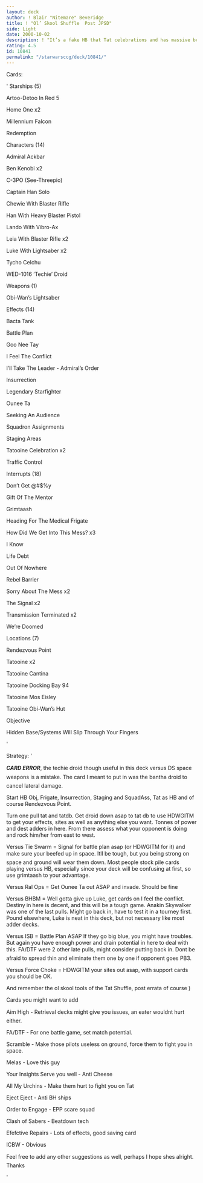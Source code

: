 ```yaml
---
layout: deck
author: ! Blair "Nitemare" Beveridge
title: ! "Ol’ Skool Shuffle  Post JPSD"
side: Light
date: 2000-10-02
description: ! "It’s a fake HB that Tat celebrations and has massive beating potential"
rating: 4.5
id: 10841
permalink: "/starwarsccg/deck/10841/"
---
```

Cards: 

' 
Starships (5)

Artoo-Detoo In Red 5 

Home One  x2

Millennium Falcon 

Redemption 


Characters (14)

Admiral Ackbar 

Ben Kenobi  x2

C-3PO (See-Threepio) 

Captain Han Solo 

Chewie With Blaster Rifle 

Han With Heavy Blaster Pistol 

Lando With Vibro-Ax 

Leia With Blaster Rifle  x2

Luke With Lightsaber  x2

Tycho Celchu 

WED-1016 ’Techie’ Droid 


Weapons (1)

Obi-Wan’s Lightsaber 


Effects (14)

Bacta Tank 

Battle Plan 

Goo Nee Tay 

I Feel The Conflict 

I’ll Take The Leader - Admiral’s Order 

Insurrection 

Legendary Starfighter 

Ounee Ta 

Seeking An Audience 

Squadron Assignments 

Staging Areas 

Tatooine Celebration  x2

Traffic Control 


Interrupts (18)

Don’t Get @#$%y 

Gift Of The Mentor 

Grimtaash 

Heading For The Medical Frigate 

How Did We Get Into This Mess?  x3

I Know 

Life Debt 

Out Of Nowhere 

Rebel Barrier 

Sorry About The Mess  x2

The Signal  x2

Transmission Terminated  x2

We’re Doomed 


Locations (7)

Rendezvous Point 

Tatooine  x2

Tatooine Cantina 

Tatooine Docking Bay 94 

Tatooine Mos Eisley 

Tatooine Obi-Wan’s Hut 


Objective

Hidden Base/Systems Will Slip Through Your Fingers 

'

Strategy: '

***CARD ERROR***, the techie droid though useful in this deck versus DS space weapons is a mistake. The card I meant to put in was the bantha droid to cancel lateral damage.


Start HB Obj, Frigate, Insurrection, Staging and SquadAss, Tat as HB and of course Rendezvous Point.


Turn one pull tat and tatdb.  Get droid down asap to tat db to use HDWGITM to get your effects, sites as well as anything else you want.  Tonnes of power and dest adders in here.  From there assess what your opponent is doing and rock him/her from east to west.


Versus Tie Swarm = Signal for battle plan asap (or HDWGITM for it) and make sure your beefed up in space.  Itll be tough, but you being strong on space and ground will wear them down.  Most people stock pile cards playing versus HB, especially since your deck will be confusing at first, so use grimtaash to your advantage.


Versus Ral Ops = Get Ounee Ta out ASAP and invade.  Should be fine


Versus BHBM = Well gotta give up Luke, get cards on I feel the conflict.  Destiny in here is decent, and this will be a tough game.  Anakin Skywalker was one of the last pulls.  Might go back in, have to test it in a tourney first.  Pound elsewhere, Luke is neat in this deck, but not necessary like most adder decks.


Versus ISB = Battle Plan ASAP  If they go big blue, you might have troubles.  But again you have enough power and drain potential in here to deal with this.  FA/DTF were 2 other late pulls, might consider putting back in.  Dont be afraid to spread thin and eliminate them one by one if opponent goes PB3.


Versus Force Choke = HDWGITM your sites out asap, with support cards you should be OK.


And remember the ol skool tools of the Tat Shuffle, post errata of course )


Cards you might want to add

Aim High - Retrieval decks might give you issues, an eater wouldnt hurt either.

FA/DTF - For one battle game, set match potential.

Scramble - Make those pilots useless on ground, force them to fight you in space.

Melas - Love this guy

Your Insights Serve you well - Anti Cheese

All My Urchins - Make them hurt to fight you on Tat

Eject Eject - Anti BH ships

Order to Engage - EPP scare squad

Clash of Sabers - Beatdown tech

Efefctive Repairs - Lots of effects, good saving card

ICBW - Obvious


Feel free to add any other suggestions as well, perhaps I hope shes alright.  Thanks

'
